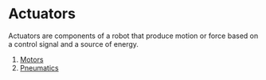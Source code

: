 # Actuators

Actuators are components of a robot that produce motion or force based on a control signal and a source of energy.

1. [Motors](Motors.md)
2. [Pneumatics](Pneumatics.md)
